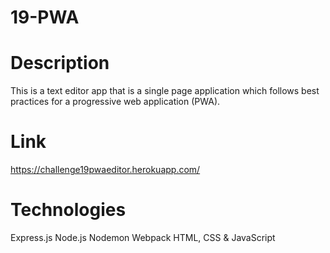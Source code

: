 # 19-PWA

# Description 

This is a text editor app that is a single page application which follows best practices for a progressive web application (PWA).

# Link 

https://challenge19pwaeditor.herokuapp.com/

# Technologies
Express.js
Node.js
Nodemon
Webpack
HTML, CSS & JavaScript

